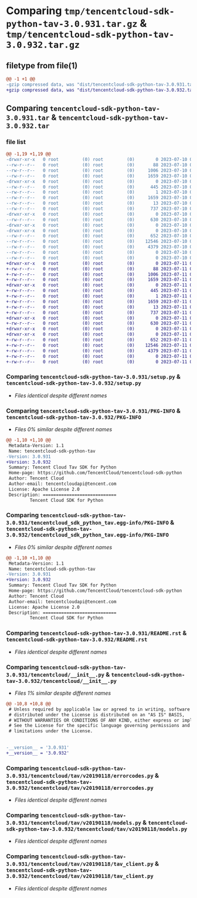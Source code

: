 # Comparing `tmp/tencentcloud-sdk-python-tav-3.0.931.tar.gz` & `tmp/tencentcloud-sdk-python-tav-3.0.932.tar.gz`

## filetype from file(1)

```diff
@@ -1 +1 @@
-gzip compressed data, was "dist/tencentcloud-sdk-python-tav-3.0.931.tar", last modified: Mon Jul 10 00:52:27 2023, max compression
+gzip compressed data, was "dist/tencentcloud-sdk-python-tav-3.0.932.tar", last modified: Tue Jul 11 00:59:43 2023, max compression
```

## Comparing `tencentcloud-sdk-python-tav-3.0.931.tar` & `tencentcloud-sdk-python-tav-3.0.932.tar`

### file list

```diff
@@ -1,19 +1,19 @@
-drwxr-xr-x   0 root         (0) root         (0)        0 2023-07-10 00:52:27.000000 tencentcloud-sdk-python-tav-3.0.931/
--rw-r--r--   0 root         (0) root         (0)       88 2023-07-10 00:52:27.000000 tencentcloud-sdk-python-tav-3.0.931/setup.cfg
--rw-r--r--   0 root         (0) root         (0)     1006 2023-07-10 00:52:27.000000 tencentcloud-sdk-python-tav-3.0.931/setup.py
--rw-r--r--   0 root         (0) root         (0)     1659 2023-07-10 00:52:27.000000 tencentcloud-sdk-python-tav-3.0.931/PKG-INFO
-drwxr-xr-x   0 root         (0) root         (0)        0 2023-07-10 00:52:27.000000 tencentcloud-sdk-python-tav-3.0.931/tencentcloud_sdk_python_tav.egg-info/
--rw-r--r--   0 root         (0) root         (0)      445 2023-07-10 00:52:27.000000 tencentcloud-sdk-python-tav-3.0.931/tencentcloud_sdk_python_tav.egg-info/SOURCES.txt
--rw-r--r--   0 root         (0) root         (0)        1 2023-07-10 00:52:27.000000 tencentcloud-sdk-python-tav-3.0.931/tencentcloud_sdk_python_tav.egg-info/dependency_links.txt
--rw-r--r--   0 root         (0) root         (0)     1659 2023-07-10 00:52:27.000000 tencentcloud-sdk-python-tav-3.0.931/tencentcloud_sdk_python_tav.egg-info/PKG-INFO
--rw-r--r--   0 root         (0) root         (0)       13 2023-07-10 00:52:27.000000 tencentcloud-sdk-python-tav-3.0.931/tencentcloud_sdk_python_tav.egg-info/top_level.txt
--rw-r--r--   0 root         (0) root         (0)      737 2023-07-10 00:52:27.000000 tencentcloud-sdk-python-tav-3.0.931/README.rst
-drwxr-xr-x   0 root         (0) root         (0)        0 2023-07-10 00:52:27.000000 tencentcloud-sdk-python-tav-3.0.931/tencentcloud/
--rw-r--r--   0 root         (0) root         (0)      630 2023-07-10 00:52:27.000000 tencentcloud-sdk-python-tav-3.0.931/tencentcloud/__init__.py
-drwxr-xr-x   0 root         (0) root         (0)        0 2023-07-10 00:52:27.000000 tencentcloud-sdk-python-tav-3.0.931/tencentcloud/tav/
-drwxr-xr-x   0 root         (0) root         (0)        0 2023-07-10 00:52:27.000000 tencentcloud-sdk-python-tav-3.0.931/tencentcloud/tav/v20190118/
--rw-r--r--   0 root         (0) root         (0)      652 2023-07-10 00:52:27.000000 tencentcloud-sdk-python-tav-3.0.931/tencentcloud/tav/v20190118/errorcodes.py
--rw-r--r--   0 root         (0) root         (0)    12546 2023-07-10 00:52:27.000000 tencentcloud-sdk-python-tav-3.0.931/tencentcloud/tav/v20190118/models.py
--rw-r--r--   0 root         (0) root         (0)     4379 2023-07-10 00:52:27.000000 tencentcloud-sdk-python-tav-3.0.931/tencentcloud/tav/v20190118/tav_client.py
--rw-r--r--   0 root         (0) root         (0)        0 2023-07-10 00:52:27.000000 tencentcloud-sdk-python-tav-3.0.931/tencentcloud/tav/v20190118/__init__.py
--rw-r--r--   0 root         (0) root         (0)        0 2023-07-10 00:52:27.000000 tencentcloud-sdk-python-tav-3.0.931/tencentcloud/tav/__init__.py
+drwxr-xr-x   0 root         (0) root         (0)        0 2023-07-11 00:59:43.000000 tencentcloud-sdk-python-tav-3.0.932/
+-rw-r--r--   0 root         (0) root         (0)       88 2023-07-11 00:59:43.000000 tencentcloud-sdk-python-tav-3.0.932/setup.cfg
+-rw-r--r--   0 root         (0) root         (0)     1006 2023-07-11 00:59:43.000000 tencentcloud-sdk-python-tav-3.0.932/setup.py
+-rw-r--r--   0 root         (0) root         (0)     1659 2023-07-11 00:59:43.000000 tencentcloud-sdk-python-tav-3.0.932/PKG-INFO
+drwxr-xr-x   0 root         (0) root         (0)        0 2023-07-11 00:59:43.000000 tencentcloud-sdk-python-tav-3.0.932/tencentcloud_sdk_python_tav.egg-info/
+-rw-r--r--   0 root         (0) root         (0)      445 2023-07-11 00:59:43.000000 tencentcloud-sdk-python-tav-3.0.932/tencentcloud_sdk_python_tav.egg-info/SOURCES.txt
+-rw-r--r--   0 root         (0) root         (0)        1 2023-07-11 00:59:43.000000 tencentcloud-sdk-python-tav-3.0.932/tencentcloud_sdk_python_tav.egg-info/dependency_links.txt
+-rw-r--r--   0 root         (0) root         (0)     1659 2023-07-11 00:59:43.000000 tencentcloud-sdk-python-tav-3.0.932/tencentcloud_sdk_python_tav.egg-info/PKG-INFO
+-rw-r--r--   0 root         (0) root         (0)       13 2023-07-11 00:59:43.000000 tencentcloud-sdk-python-tav-3.0.932/tencentcloud_sdk_python_tav.egg-info/top_level.txt
+-rw-r--r--   0 root         (0) root         (0)      737 2023-07-11 00:59:43.000000 tencentcloud-sdk-python-tav-3.0.932/README.rst
+drwxr-xr-x   0 root         (0) root         (0)        0 2023-07-11 00:59:43.000000 tencentcloud-sdk-python-tav-3.0.932/tencentcloud/
+-rw-r--r--   0 root         (0) root         (0)      630 2023-07-11 00:59:43.000000 tencentcloud-sdk-python-tav-3.0.932/tencentcloud/__init__.py
+drwxr-xr-x   0 root         (0) root         (0)        0 2023-07-11 00:59:43.000000 tencentcloud-sdk-python-tav-3.0.932/tencentcloud/tav/
+drwxr-xr-x   0 root         (0) root         (0)        0 2023-07-11 00:59:43.000000 tencentcloud-sdk-python-tav-3.0.932/tencentcloud/tav/v20190118/
+-rw-r--r--   0 root         (0) root         (0)      652 2023-07-11 00:59:43.000000 tencentcloud-sdk-python-tav-3.0.932/tencentcloud/tav/v20190118/errorcodes.py
+-rw-r--r--   0 root         (0) root         (0)    12546 2023-07-11 00:59:43.000000 tencentcloud-sdk-python-tav-3.0.932/tencentcloud/tav/v20190118/models.py
+-rw-r--r--   0 root         (0) root         (0)     4379 2023-07-11 00:59:43.000000 tencentcloud-sdk-python-tav-3.0.932/tencentcloud/tav/v20190118/tav_client.py
+-rw-r--r--   0 root         (0) root         (0)        0 2023-07-11 00:59:43.000000 tencentcloud-sdk-python-tav-3.0.932/tencentcloud/tav/v20190118/__init__.py
+-rw-r--r--   0 root         (0) root         (0)        0 2023-07-11 00:59:43.000000 tencentcloud-sdk-python-tav-3.0.932/tencentcloud/tav/__init__.py
```

### Comparing `tencentcloud-sdk-python-tav-3.0.931/setup.py` & `tencentcloud-sdk-python-tav-3.0.932/setup.py`

 * *Files identical despite different names*

### Comparing `tencentcloud-sdk-python-tav-3.0.931/PKG-INFO` & `tencentcloud-sdk-python-tav-3.0.932/PKG-INFO`

 * *Files 0% similar despite different names*

```diff
@@ -1,10 +1,10 @@
 Metadata-Version: 1.1
 Name: tencentcloud-sdk-python-tav
-Version: 3.0.931
+Version: 3.0.932
 Summary: Tencent Cloud Tav SDK for Python
 Home-page: https://github.com/TencentCloud/tencentcloud-sdk-python
 Author: Tencent Cloud
 Author-email: tencentcloudapi@tencent.com
 License: Apache License 2.0
 Description: ============================
         Tencent Cloud SDK for Python
```

### Comparing `tencentcloud-sdk-python-tav-3.0.931/tencentcloud_sdk_python_tav.egg-info/PKG-INFO` & `tencentcloud-sdk-python-tav-3.0.932/tencentcloud_sdk_python_tav.egg-info/PKG-INFO`

 * *Files 0% similar despite different names*

```diff
@@ -1,10 +1,10 @@
 Metadata-Version: 1.1
 Name: tencentcloud-sdk-python-tav
-Version: 3.0.931
+Version: 3.0.932
 Summary: Tencent Cloud Tav SDK for Python
 Home-page: https://github.com/TencentCloud/tencentcloud-sdk-python
 Author: Tencent Cloud
 Author-email: tencentcloudapi@tencent.com
 License: Apache License 2.0
 Description: ============================
         Tencent Cloud SDK for Python
```

### Comparing `tencentcloud-sdk-python-tav-3.0.931/README.rst` & `tencentcloud-sdk-python-tav-3.0.932/README.rst`

 * *Files identical despite different names*

### Comparing `tencentcloud-sdk-python-tav-3.0.931/tencentcloud/__init__.py` & `tencentcloud-sdk-python-tav-3.0.932/tencentcloud/__init__.py`

 * *Files 1% similar despite different names*

```diff
@@ -10,8 +10,8 @@
 # Unless required by applicable law or agreed to in writing, software
 # distributed under the License is distributed on an "AS IS" BASIS,
 # WITHOUT WARRANTIES OR CONDITIONS OF ANY KIND, either express or implied.
 # See the License for the specific language governing permissions and
 # limitations under the License.
 
 
-__version__ = '3.0.931'
+__version__ = '3.0.932'
```

### Comparing `tencentcloud-sdk-python-tav-3.0.931/tencentcloud/tav/v20190118/errorcodes.py` & `tencentcloud-sdk-python-tav-3.0.932/tencentcloud/tav/v20190118/errorcodes.py`

 * *Files identical despite different names*

### Comparing `tencentcloud-sdk-python-tav-3.0.931/tencentcloud/tav/v20190118/models.py` & `tencentcloud-sdk-python-tav-3.0.932/tencentcloud/tav/v20190118/models.py`

 * *Files identical despite different names*

### Comparing `tencentcloud-sdk-python-tav-3.0.931/tencentcloud/tav/v20190118/tav_client.py` & `tencentcloud-sdk-python-tav-3.0.932/tencentcloud/tav/v20190118/tav_client.py`

 * *Files identical despite different names*

